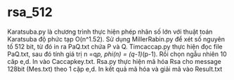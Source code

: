# rsa_512
Karatsuba.py là chương trình thực hiện phép nhân số lớn với thuật toán Karatsuba độ phức tạp O(n^1.52).
 Sử dụng MillerRabin.py để xét số nguyên tố 512 bit, từ đó in ra PaQ.txt chứa P và Q.
 Timcaccap.py thực hiện đọc file PaQ.txt, sau đó tính giá trị n =q*p, phi(n) = (q-1)*(p-1). Rồi chọn ngẫu nhiên 10 căp e,d. In vào Caccapkey.txt.
 Rsa.py thực hiện mã hóa Rsa cho message 128bit (Mes.txt) theo 1 cặp e,d. In kết quả mã hóa và giải mã vào Result.txt
